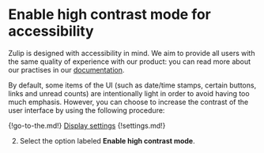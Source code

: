 # Enable high contrast mode for accessibility

Zulip is designed with accessibility in mind. We aim to provide all
users with the same quality of experience with our product: you can
read more about our practises in our [documentation](http://zulip.readthedocs.io/en/latest/accessibility.html).

By default, some items of the UI (such as date/time stamps, certain
buttons, links and unread counts) are intentionally light in order to
avoid having too much emphasis. However, you can choose to increase
the contrast of the user interface by using the following procedure:

{!go-to-the.md!} [Display settings](/#settings/display-settings)
{!settings.md!}

2. Select the option labeled **Enable high contrast mode**.
